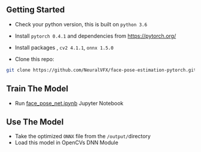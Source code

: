 
## Getting Started
- Check your python version, this is built on `python 3.6`
- Install `pytorch 0.4.1` and dependencies from https://pytorch.org/
- Install packages , `cv2 4.1.1`, `onnx 1.5.0`

- Clone this repo:

```bash
git clone https://github.com/NeuralVFX/face-pose-estimation-pytorch.git
```

## Train The Model
- Run [face_pose_net.ipynb](face_pose_net.ipynb) Jupyter Notebook

## Use The Model
- Take the optimized `ONNX` file from the `/output/`directory
- Load this model in OpenCVs DNN Module


